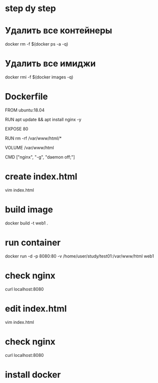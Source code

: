 # step dy step

# Удалить все контейнеры
docker rm -f $(docker ps -a -q)

# Удалить все имиджи
docker rmi -f $(docker images -q)

# Dockerfile
FROM ubuntu:18.04

RUN apt update && apt install nginx -y

EXPOSE 80

RUN rm -rf /var/www/html/*

VOLUME /var/www/html

CMD ["nginx", "-g", "daemon off;"]

# create index.html
vim index.html

# build image
docker build -t web1 .

# run container
docker run -d -p 8080:80 -v /home/user/study/test01:/var/www/html web1

# check nginx
curl localhost:8080

# edit index.html
vim index.html

# check nginx
curl localhost:8080

# install docker
